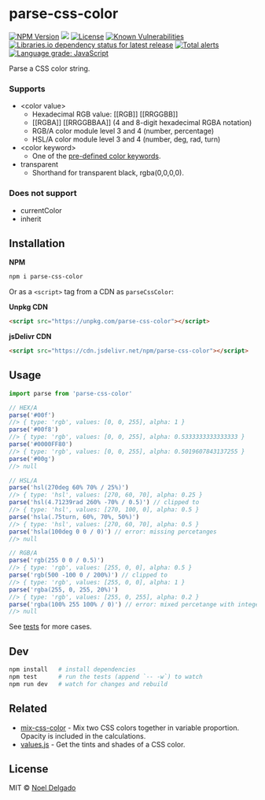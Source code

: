 # parse-css-color
[![NPM Version][npm-image]][npm-url]
![](https://img.badgesize.io/noeldelgado/parse-css-color/master/src/index.js.svg?compression=gzip)
[![License][license-img]][license-url]
[![Known Vulnerabilities][snyk-img]][snyk-url]
[![Libraries.io dependency status for latest release][librariesio-img]][librariesio-url]
[![Total alerts][lgtm-image]][lgtm-url]
[![Language grade: JavaScript][lgtm-grade-image]][lgtm-grade-url]

Parse a CSS color string.

### Supports
* \<color value\>
	* Hexadecimal RGB value: [[RGB]] [[RRGGBB]]
	* [[RGBA]] [[RRGGBBAA]] (4 and 8-digit hexadecimal RGBA notation)
	* RGB/A color module level 3 and 4 (number, percentage)
	* HSL/A color module level 3 and 4 (number, deg, rad, turn)
* \<color keyword\>
	* One of the [pre-defined color keywords](https://www.w3.org/wiki/CSS/Properties/color/keywords).
* transparent
	* Shorthand for transparent black, rgba(0,0,0,0).

### Does not support
* currentColor
* inherit

## Installation

**NPM**

```sh
npm i parse-css-color
```

Or as a `<script>` tag from a CDN as `parseCssColor`:

**Unpkg CDN**

```html
<script src="https://unpkg.com/parse-css-color"></script>
```

**jsDelivr CDN**

```html
<script src="https://cdn.jsdelivr.net/npm/parse-css-color"></script>
```

## Usage
```js
import parse from 'parse-css-color'

// HEX/A
parse('#00f')
//> { type: 'rgb', values: [0, 0, 255], alpha: 1 }
parse('#00f8')
//> { type: 'rgb', values: [0, 0, 255], alpha: 0.5333333333333333 }
parse('#0000FF80')
//> { type: 'rgb', values: [0, 0, 255], alpha: 0.5019607843137255 }
parse('#00g')
//> null

// HSL/A
parse('hsl(270deg 60% 70% / 25%)')
//> { type: 'hsl', values: [270, 60, 70], alpha: 0.25 }
parse('hsl(4.71239rad 260% -70% / 0.5)') // clipped to
//> { type: 'hsl', values: [270, 100, 0], alpha: 0.5 }
parse('hsla(.75turn, 60%, 70%, 50%)')
//> { type: 'hsl', values: [270, 60, 70], alpha: 0.5 }
parse('hsla(100deg 0 0 / 0)') // error: missing percetanges
//> null

// RGB/A
parse('rgb(255 0 0 / 0.5)')
//> { type: 'rgb', values: [255, 0, 0], alpha: 0.5 }
parse('rgb(500 -100 0 / 200%)') // clipped to
//> { type: 'rgb', values: [255, 0, 0], alpha: 1 }
parse('rgba(255, 0, 255, 20%)')
//> { type: 'rgb', values: [255, 0, 255], alpha: 0.2 }
parse('rgba(100% 255 100% / 0)') // error: mixed percetange with integer
//> null
```
See [tests](https://github.com/noeldelgado/parse-css-color/tree/master/test) for more cases.

## Dev
```sh
npm install   # install dependencies
npm test      # run the tests (append `-- -w`) to watch
npm run dev   # watch for changes and rebuild
```

## Related
- [mix-css-color](https://github.com/noeldelgado/mix-css-color) - Mix two CSS colors together in variable proportion. Opacity is included in the calculations.
- [values.js](https://github.com/noeldelgado/values.js) - Get the tints and shades of a CSS color.

## License
MIT © [Noel Delgado](http://pixelia.me/)

[npm-image]: https://img.shields.io/npm/v/parse-css-color.svg?logo=npm&label=NPM
[npm-url]: https://www.npmjs.com/package/parse-css-color
[license-img]: https://img.shields.io/npm/l/parse-css-color
[license-url]: https://github.com/noeldelgado/parse-css-color/blob/master/LICENSE
[snyk-img]: https://snyk.io/test/npm/parse-css-color/badge.svg
[snyk-url]: https://snyk.io/test/npm/parse-css-color
[librariesio-img]: https://img.shields.io/librariesio/release/npm/parse-css-color.svg?logo=librariesdotio
[librariesio-url]: https://libraries.io/npm/parse-css-color
[lgtm-image]: https://img.shields.io/lgtm/alerts/g/noeldelgado/parse-css-color.svg?logo=lgtm&logoWidth=18
[lgtm-url]: https://lgtm.com/projects/g/noeldelgado/parse-css-color/alerts/
[lgtm-grade-image]: https://img.shields.io/lgtm/grade/javascript/g/noeldelgado/parse-css-color.svg?logo=lgtm&logoWidth=18
[lgtm-grade-url]: https://lgtm.com/projects/g/noeldelgado/parse-css-color/context:javascript